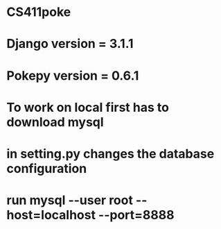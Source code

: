 # CS411poke
# Django version = 3.1.1
# Pokepy version = 0.6.1
# To work on local first has to download mysql
# in setting.py changes the database configuration
# run mysql --user root --host=localhost --port=8888 
